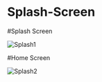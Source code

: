 # Splash-Screen



#Splash Screen

![Splash1](https://user-images.githubusercontent.com/66213227/123681703-c0095400-d867-11eb-86a8-944b26097bac.jpeg)


#Home Screen

![Splash2](https://user-images.githubusercontent.com/66213227/123681804-df07e600-d867-11eb-9b15-4f79420d2003.jpeg)






